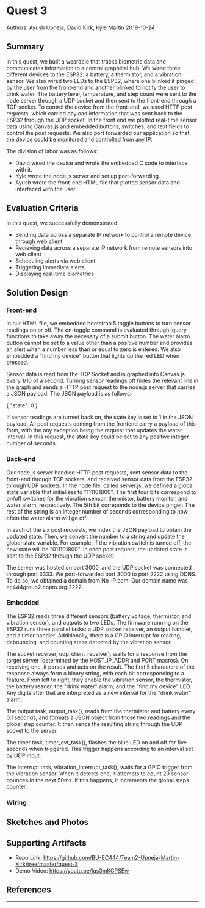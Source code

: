# Quest 3
Authors: Ayush Upneja, David Kirk, Kyle Martin
2019-10-24
## Summary

In this quest, we built a wearable that tracks biometric data and communicates information to a central graphical hub.  We wired three different devices to the ESP32: a battery, a thermistor, and a vibration sensor.  We also wired two LEDs to the ESP32, where one blinked if pinged by the user from the front-end and another blinked to notify the user to drink water.  The battery level, temperature, and step count were sent to the node server through a UDP socket and then sent to the front-end through a TCP socket.  To control the device from the front-end, we used HTTP post requests, which carried payload information that was sent back to the ESP32 through the UDP socket.  In the front end we plotted real-time sensor data using Canvas.js and embedded buttons, switches, and text fields to control the post requests.  We also port forwarded our application so that the device could be monitored and controlled from any IP.

The division of labor was as follows:
- David wired the device and wrote the embedded C code to interface with it.
- Kyle wrote the node.js server and set up port-forwarding.
- Ayush wrote the front-end HTML file that plotted sensor data and interfaced with the user.

## Evaluation Criteria

In this quest, we successfully demonstrated:

- Sending data across a separate IP network to control a remote device through web client
- Recieving data across a  separate IP network from remote sensors into web client
- Scheduling alerts via web client
- Triggering immediate alerts
- Displaying real-time biometrics


## Solution Design

### Front-end

In our HTML file, we embedded bootstrap 5 toggle buttons to turn sensor readings on or off. The on-toggle command is evaluated through jquery functions to take away the necessity of a submit button. The water alarm button cannot be set to a value other than a positive number and provides an alert when a number less than or equal to zero is entered.  We also embedded a "find my device" button that lights up the red LED when pressed.

Sensor data is read from the TCP Socket and is graphed into Canvas.js every 1/10 of a second. Turning sensor readings off hides the relevant line in the graph and sends a HTTP post request to the node.js server that carries a JSON payload.  The JSON payload is as follows:


{
"state": 0
}

If sensor readings are turned back on, the state key is set to 1 in the JSON payload.  All post requests coming from the frontend carry a payload of this form, with the ony exception being the request that updates the water interval.  In this request, the state key could be set to any positive integer number of seconds.

### Back-end

Our node.js server handled HTTP post requests, sent sensor data to the front-end through TCP sockets, and received sensor data from the ESP32 through UDP sockets.  In the node file, called server.js, we defined a global state variable that initializes to "111101800".  The first four bits correspond to on/off switches for the vibration sensor, thermistor, battery monitor, and water alarm, respectively.  The 5th bit correponds to the device pinger.  The rest of the string is an integer number of seconds corresponding to how often the water alarm will go off.  

In each of the six post requests, we index the JSON payload to obtain the updated state.  Then, we convert the number to a string and update the global state variable.  For example, if the vibration switch is turned off, the new state will be "011101800".  In each post request, the updated state is sent to the ESP32 through the UDP socket.

The server was hosted on port 3000, and the UDP socket was connected through port 3333.  We port-forwarded port 3000 to port 2222 using DDNS.  To do so, we obtained a domain from No-IP.com.  Our domain name was ec444group2.hopto.org:2222.  

### Embedded

The ESP32 reads three different sensors (battery voltage, thermistor, and vibration sensor), and outputs to two LEDs. The firmware running on the ESP32 runs three parallel tasks: a UDP socket receiver, an output handler, and a timer handler. Additionally, there is a GPIO interrupt for reading, debouncing, and counting steps detected by the vibration sensor.

The socket receiver, udp_client_receive(), waits for a response from the target server (determined by the HOST_IP_ADDR and PORT macros). On receiving one, it parses and acts on the result. The first 5 characters of the response always form a binary string, with each bit corresponding to a feature. From left to right, they enable the vibration sensor, the thermistor, the battery reader, the "drink water" alarm, and the "find my device" LED. Any digits after that are interpreted as a new interval for the "drink water" alarm.

The output task, output_task(), reads from the thermistor and battery every 0.1 seconds, and formats a JSON object from those two readings and the global step counter. It then sends the resulting string through the UDP socket to the server.

The timer task, timer_evt_task(), flashes the blue LED on and off for five seconds when triggered. This trigger happens according to an interval set by UDP input.

The interrupt task, vibration_interrupt_task(), waits for a GPIO trigger from the vibration sensor. When it detects one, it attempts to count 20 sensor bounces in the next 50ms. If this happens, it increments the global steps counter.

### Wiring 

## Sketches and Photos

## Supporting Artifacts
- Repo Link: https://github.com/BU-EC444/Team2-Upneja-Martin-Kirk/tree/master/quest-3
- Demo Video: https://youtu.be/Iqs3mKGPSEw
## References
-----
